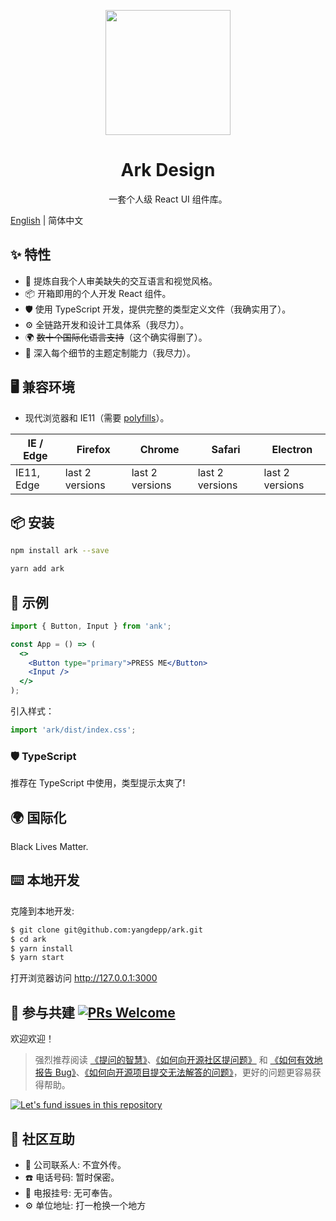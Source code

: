 <p align="center">
  <a href="https://yangdepp.github.io/ark/build/index.html">
    <img width="200" src="https://yangdepp.github.io/ark/build/static/media/ark.3d5a7f33.svg">
  </a>
</p>

<h1 align="center">Ark Design</h1>

<div align="center">

一套个人级 React UI 组件库。

</div>

[English](./README-en.md) | 简体中文

## ✨ 特性

- 🌈 提炼自我个人审美缺失的交互语言和视觉风格。
- 📦 开箱即用的个人开发 React 组件。
- 🛡 使用 TypeScript 开发，提供完整的类型定义文件（我确实用了）。
- ⚙️ 全链路开发和设计工具体系（我尽力）。
- 🌍 ~~数十个国际化语言支持~~（这个确实得删了）。
- 🎨 深入每个细节的主题定制能力（我尽力）。

## 🖥 兼容环境

- 现代浏览器和 IE11（需要 [polyfills](https://ant.design/docs/react/getting-started-cn#兼容性)）。

| IE / Edge | Firefox | Chrome | Safari | Electron |
| --- | --- | --- | --- | --- |
| IE11, Edge | last 2 versions | last 2 versions | last 2 versions | last 2 versions |

## 📦 安装

```bash
npm install ark --save
```

```bash
yarn add ark
```

## 🔨 示例

```jsx
import { Button, Input } from 'ank';

const App = () => (
  <>
    <Button type="primary">PRESS ME</Button>
    <Input />
  </>
);
```

引入样式：

```jsx
import 'ark/dist/index.css';
```

### 🛡 TypeScript

推荐在 TypeScript 中使用，类型提示太爽了!

## 🌍 国际化

Black Lives Matter.

## ⌨️ 本地开发

克隆到本地开发:

```bash
$ git clone git@github.com:yangdepp/ark.git
$ cd ark
$ yarn install
$ yarn start
```

打开浏览器访问 http://127.0.0.1:3000

## 🤝 参与共建 [![PRs Welcome](https://img.shields.io/badge/PRs-welcome-brightgreen.svg?style=flat-square)](http://makeapullrequest.com)

欢迎欢迎！

> 强烈推荐阅读 [《提问的智慧》](https://github.com/ryanhanwu/How-To-Ask-Questions-The-Smart-Way)、[《如何向开源社区提问题》](https://github.com/seajs/seajs/issues/545) 和 [《如何有效地报告 Bug》](http://www.chiark.greenend.org.uk/%7Esgtatham/bugs-cn.html)、[《如何向开源项目提交无法解答的问题》](https://zhuanlan.zhihu.com/p/25795393)，更好的问题更容易获得帮助。

[![Let's fund issues in this repository](https://issuehunt.io/static/embed/issuehunt-button-v1.svg)](https://issuehunt.io/repos/34526884)

## 👥 社区互助

- 👥 公司联系人: 不宜外传。
- ☎️ 电话号码: 暂时保密。
- 📶 电报挂号: 无可奉告。
- ⚙️ 单位地址: 打一枪换一个地方
